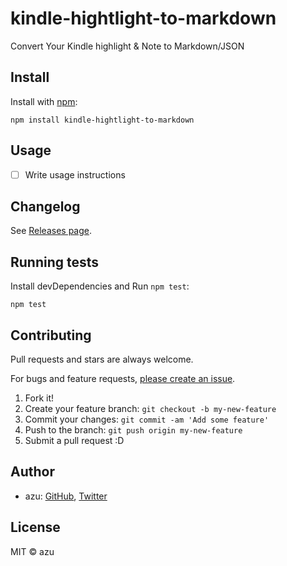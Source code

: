 # kindle-hightlight-to-markdown

Convert Your Kindle highlight &amp; Note to Markdown/JSON

## Install

Install with [npm](https://www.npmjs.com/):

    npm install kindle-hightlight-to-markdown

## Usage

- [ ] Write usage instructions

## Changelog

See [Releases page](https://github.com/azu/kindle-hightlight-to-markdown/releases).

## Running tests

Install devDependencies and Run `npm test`:

    npm test

## Contributing

Pull requests and stars are always welcome.

For bugs and feature requests, [please create an issue](https://github.com/azu/kindle-hightlight-to-markdown/issues).

1. Fork it!
2. Create your feature branch: `git checkout -b my-new-feature`
3. Commit your changes: `git commit -am 'Add some feature'`
4. Push to the branch: `git push origin my-new-feature`
5. Submit a pull request :D

## Author

- azu: [GitHub](https://github.com/azu), [Twitter](https://twitter.com/azu_re)

## License

MIT © azu
